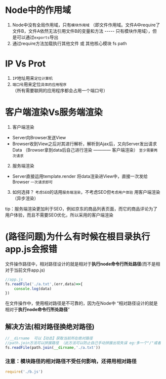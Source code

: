 # Node中的作用域
1. Node中没有全局作用域，只有`模块作用域`  （即文件作用域。文件A中require了文件B，文件A依然无法引用文件B的变量和方法  ----- 只有模块作用域），但是可以通过`exports`导出
2. 通过require方法加载执行其他文件 或 其他核心模块 fs path

# IP Vs Prot
1. `IP`地址用来`定位计算机`
2. `端口号`用来定位`具体的应用程序`（所有需要联网的应用程序都会占用一个端口号）


# 客户端渲染Vs服务端渲染
1. 客户端渲染
- Server向Browser发送View
- Browser收到View之后对其进行解析，解析到Ajax后，又向Server发出请求Data
（Browser拿到data后自己进行渲染 ———— 客户端渲染）
`至少需要两次请求`
2. 服务端渲染
- Server直接运用template.render 将data渲染进View中，直接一次发给Browser
`一次请求即可`

3. 如何选择？
`考虑SEO`的话用`服务端渲染`，不考虑SEO但`考虑用户体验` 用客户端渲染（异步渲染）

tip：服务端渲染更加利于SEO，例如京东的商品列表页面，而它的商品评论为了用户体验，而且不需要SEO优化，所以采用的客户端渲染



# (路径问题)为什么有时候在根目录执行app.js会报错

文件操作路径中，相对路径设计的就是相对于**执行node命令行所处路径**(而不是相对于当前文件app.js)

```javascript
//app.js
fs.readFile('./a.txt',(err,data)=>{
    console.log(data)
})
```

在文件操作中，使用相对路径是不可靠的，因为在Node中 “相对路径设计的就是相对于**执行node命令行所处路径**”

## 解决方法(相对路径换绝对路径)

```javascript
//__dirname  可以【动态】获取当前所在绝对路径
//path.join方法可以拼接路径 （此方法可以防止自己手动拼接出现失误 eg:多一个"/"或者少一个"/"）
fs.readFile(path.join(__dirname,'./a.txt'))
```



### 注意：模块路径的相对路径不受任何影响，还得用相对路径

```javascript
require('./b.js')
```



